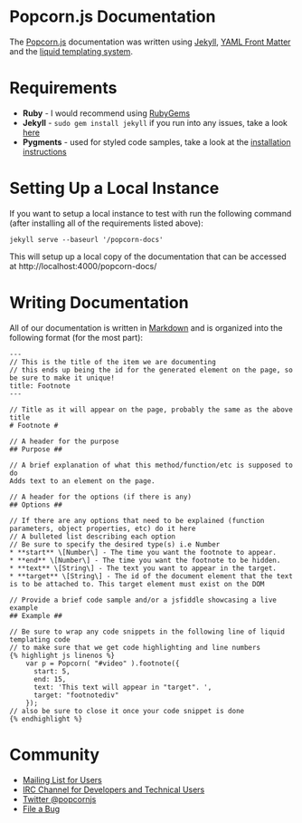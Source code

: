 Popcorn.js Documentation
=====================

The [Popcorn.js](http://github.com/mozilla/popcorn-js) documentation was written using [Jekyll](https://github.com/mojombo/jekyll/wiki), [YAML Front Matter](https://github.com/mojombo/jekyll/wiki/YAML-Front-Matter) and the [liquid templating system](https://github.com/mojombo/jekyll/wiki/Template-Data).

Requirements
===========

* **Ruby** - I would recommend using [RubyGems](http://docs.rubygems.org/read/chapter/3)
* **Jekyll** - `sudo gem install jekyll` if you run into any issues, take a look [here](https://github.com/mojombo/jekyll/wiki/Install)
* **Pygments** - used for styled code samples, take a look at the [installation instructions](http://pygments.org/download/)

Setting Up a Local Instance
===========================

If you want to setup a local instance to test with run the following command (after installing all of the requirements listed above):

`jekyll serve --baseurl '/popcorn-docs'`

This will setup up a local copy of the documentation that can be accessed at http://localhost:4000/popcorn-docs/

Writing Documentation
=====================

All of our documentation is written in [Markdown](http://daringfireball.net/projects/markdown/syntax#p) and is organized into the following format (for the most part):

    ---
    // This is the title of the item we are documenting
    // this ends up being the id for the generated element on the page, so be sure to make it unique!
    title: Footnote
    ---

    // Title as it will appear on the page, probably the same as the above title
    # Footnote #

    // A header for the purpose
    ## Purpose ##

    // A brief explanation of what this method/function/etc is supposed to do
    Adds text to an element on the page.

    // A header for the options (if there is any)
    ## Options ##

    // If there are any options that need to be explained (function parameters, object properties, etc) do it here
    // A bulleted list describing each option
    // Be sure to specify the desired type(s) i.e Number
    * **start** \[Number\] - The time you want the footnote to appear.
    * **end** \[Number\] - The time you want the footnote to be hidden.
    * **text** \[String\] - The text you want to appear in the target.
    * **target** \[String\] - The id of the document element that the text is to be attached to. This target element must exist on the DOM

    // Provide a brief code sample and/or a jsfiddle showcasing a live example
    ## Example ##

    // Be sure to wrap any code snippets in the following line of liquid templating code
    // to make sure that we get code highlighting and line numbers
    {% highlight js linenos %}
        var p = Popcorn( "#video" ).footnote({
          start: 5,
          end: 15,
          text: 'This text will appear in "target". ',
          target: "footnotediv"
        });
    // also be sure to close it once your code snippet is done
    {% endhighlight %}

Community
==========

* [Mailing List for Users](https://groups.google.com/group/web-made-movies-working)
* [IRC Channel for Developers and Technical Users](irc://irc.mozilla.org/popcorn)
* [Twitter @popcornjs](https://twitter.com/#!/popcornjs)
* [File a Bug](https://webmademovies.lighthouseapp.com/projects/63272-popcornjs/tickets/new)

